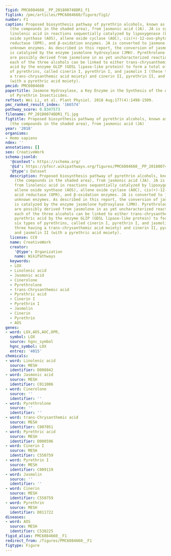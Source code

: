```yaml
---
figid: PMC6084660__PP_201800748DR1_f1
figlink: /pmc/articles/PMC6084660/figure/fig1/
number: F1
caption: Proposed biosynthesis pathway of pyrethrin alcohols, known as rethrolones
  (the compounds in the shaded area), from jasmonic acid (JA). JA is synthesized from
  linolenic acid in reactions sequentially catalyzed by lipoxygenase (LOX), allene
  oxide synthase (AOS), allene oxide cyclase (AOC), cis(+)-12-oxo-phytodienoic acid
  reductase (OPR), and β-oxidation enzymes. JA is converted to jasmone by currently
  unknown enzymes. As described in this report, the conversion of jasmone to jasmolone
  is catalyzed by the enzyme jasmolone hydroxylase (JMH). Pyrethrolone and cinerolone
  are possibly derived from jasmolone in as yet uncharacterized reactions. Finally,
  each of the three alcohols can be linked to either trans-chrysanthemic acid or pyrethric
  acid by the enzyme GLIP (GDSL lipase-like protein) to form a total of six types
  of pyrethrins, called cinerin I, pyrethrin I, and jasmolin I (these three having
  a trans-chrysanthemic acid moiety) and cinerin II, pyrethrin II, and jasmolin II
  (with a pyrethric acid moiety).
pmcid: PMC6084660
papertitle: Jasmone Hydroxylase, a Key Enzyme in the Synthesis of the Alcohol Moiety
  of Pyrethrin Insecticides.
reftext: Wei Li, et al. Plant Physiol. 2018 Aug;177(4):1498-1509.
pmc_ranked_result_index: '166574'
pathway_score: 0.8347573
filename: PP_201800748DR1_f1.jpg
figtitle: Proposed biosynthesis pathway of pyrethrin alcohols, known as rethrolones
  (the compounds in the shaded area), from jasmonic acid (JA)
year: '2018'
organisms:
- Homo sapiens
ndex: ''
annotations: []
seo: CreativeWork
schema-jsonld:
  '@context': https://schema.org/
  '@id': https://pfocr.wikipathways.org/figures/PMC6084660__PP_201800748DR1_f1.html
  '@type': Dataset
  description: Proposed biosynthesis pathway of pyrethrin alcohols, known as rethrolones
    (the compounds in the shaded area), from jasmonic acid (JA). JA is synthesized
    from linolenic acid in reactions sequentially catalyzed by lipoxygenase (LOX),
    allene oxide synthase (AOS), allene oxide cyclase (AOC), cis(+)-12-oxo-phytodienoic
    acid reductase (OPR), and β-oxidation enzymes. JA is converted to jasmone by currently
    unknown enzymes. As described in this report, the conversion of jasmone to jasmolone
    is catalyzed by the enzyme jasmolone hydroxylase (JMH). Pyrethrolone and cinerolone
    are possibly derived from jasmolone in as yet uncharacterized reactions. Finally,
    each of the three alcohols can be linked to either trans-chrysanthemic acid or
    pyrethric acid by the enzyme GLIP (GDSL lipase-like protein) to form a total of
    six types of pyrethrins, called cinerin I, pyrethrin I, and jasmolin I (these
    three having a trans-chrysanthemic acid moiety) and cinerin II, pyrethrin II,
    and jasmolin II (with a pyrethric acid moiety).
  license: CC0
  name: CreativeWork
  creator:
    '@type': Organization
    name: WikiPathways
  keywords:
  - LOX
  - Linolenic acid
  - Jasmonic acid
  - Cinerolone
  - Pyrethrolone
  - trans-Chrysanthemic acid
  - Pyrethric acid
  - Cinerin I
  - Pyrethrin I
  - Jasmolin
  - Cinerin
  - Pyrethrin
  - AOS
genes:
- word: LOX,AOS,AOC,OPR,
  symbol: LOX
  source: hgnc_symbol
  hgnc_symbol: LOX
  entrez: '4015'
chemicals:
- word: Linolenic acid
  source: MESH
  identifier: D008042
- word: Jasmonic acid
  source: MESH
  identifier: C011006
- word: Cinerolone
  source: ''
  identifier: ''
- word: Pyrethrolone
  source: ''
  identifier: ''
- word: trans-Chrysanthemic acid
  source: MESH
  identifier: C007051
- word: Pyrethric acid
  source: MESH
  identifier: D000596
- word: Cinerin I
  source: MESH
  identifier: C550759
- word: Pyrethrin I
  source: MESH
  identifier: C009119
- word: Jasmolin
  source: ''
  identifier: ''
- word: Cinerin
  source: MESH
  identifier: C550759
- word: Pyrethrin
  source: MESH
  identifier: D011722
diseases:
- word: AOS
  source: MESH
  identifier: C538225
figid_alias: PMC6084660__F1
redirect_from: /figures/PMC6084660__F1
figtype: Figure
---
```

